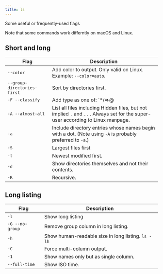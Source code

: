 ```yaml
---
title: ls
---
```


Some useful or frequently-used flags

Note that some commands work differntly on macOS and Linux.

## Short and long

| Flag                        | Description                                                                                                                     |
| --------------------------- | ------------------------------------------------------------------------------------------------------------------------------- |
| `--color`                   | Add color to output. Only valid on Linux. Example: `--color=auto`.                                                              |
| `--group-directories-first` | Sort by directories first.                                                                                                      |
| `-F --classify`             | Add type as one of: `*/=>@|`                                                                                                    |
| `-A --almost-all`           | List all files including Hidden files, but not implied `.` and `..` . Always set for the super-user according to Linux manpage. |
| `-a`  | Include directory entries whose names begin with a dot. (Note using `-A` is probably preferred to `-a`.) |
| `-S` | Largest files first |
| `-t` | Newest modified first. |
| `-d` | Show directories themselves and not their contents. |
| `-R ` | Recursive. |


## Long listing

| Flag            | Description                                        |
| --------------- | -------------------------------------------------- |
| `-l`            | Show long listing                                  |
| `-G --no-group` | Remove group column in long listing.               |
| `-h`            | Show human-readable size in long listing. `ls -lh` |
| `-C`            | Force multi-column output.                         |
| `-1`            | Show names only but as single column.              |
| `--full-time`   | Show ISO time.                                     |
